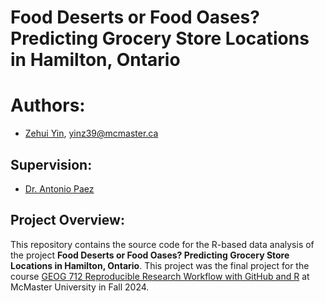 # Food Deserts or Food Oases? Predicting Grocery Store Locations in Hamilton, Ontario

# Authors: 
- [Zehui Yin](https://zehuiyin.github.io/), [yinz39@mcmaster.ca](mailto:yinz39@mcmaster.ca)

## Supervision: 
- [Dr. Antonio Paez](https://experts.mcmaster.ca/display/paezha)

## Project Overview:
This repository contains the source code for the R-based data analysis of the project 
**Food Deserts or Food Oases? Predicting Grocery Store Locations in Hamilton, Ontario**. 
This project was the final project for the course 
[GEOG 712 Reproducible Research Workflow with GitHub and R](https://academiccalendars.romcmaster.ca/preview_course.php?catoid=55&coid=274877) 
at McMaster University in Fall 2024.
